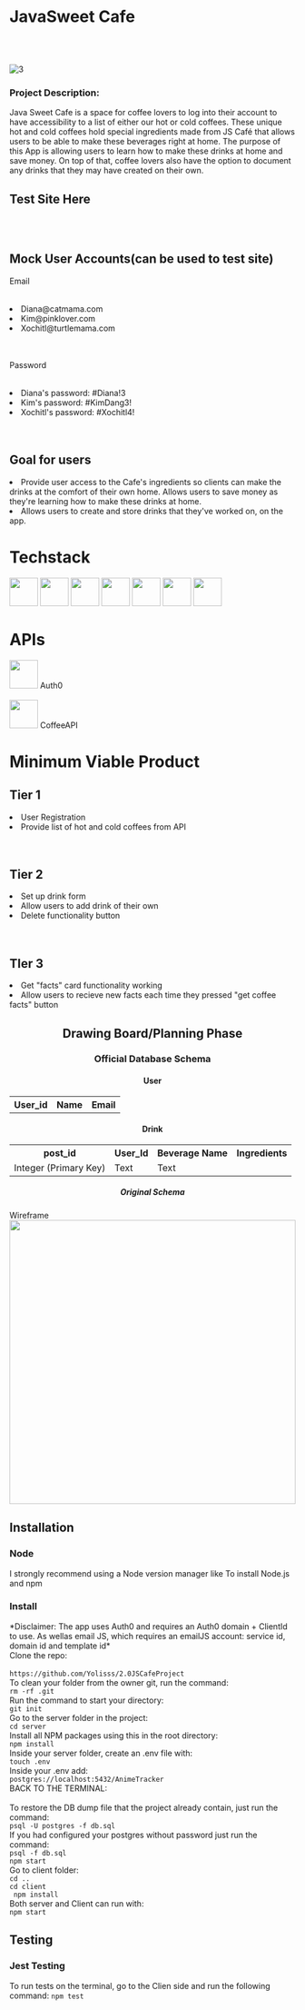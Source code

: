 <h1>JavaSweet Cafe</h1>
<br></br>

![3](https://user-images.githubusercontent.com/106282120/203226696-8793cafc-a7c7-43df-a5b6-d97ca687f52c.png)

<section>
<b><h3>Project Description:</h3></b>
Java Sweet Cafe is a space for coffee lovers to log into their account to have accessibility to a list of either our hot or cold coffees. These unique hot and cold coffees hold special ingredients made from JS Café that allows users to be able to make these beverages right at home. The purpose of this App is allowing users to learn how to make these drinks at home and save money. On top of that, coffee lovers also have the option to document any drinks that they may have created on their own. 
</section>

<h2>Test Site Here</h2>
<br></br>
<h2>Mock User Accounts(can be used to test site)</h2>
<table><p>Email</p></table>
<li>Diana@catmama.com</li>
<li>Kim@pinklover.com</li>
<li>Xochitl@turtlemama.com</li>
<br></br>
<table><p>Password</p></table>
<li>Diana's password: #Diana!3</li>
<li>Kim's password: #KimDang3!</li>
<li>Xochitl's password: #Xochitl4!</li>
<br></br>
<b><h2>Goal for users</h2></b>
<li>Provide user access to the Cafe's ingredients so clients can make the drinks at the comfort of their own home. Allows users to save money as they're learning how to make these drinks at home.</li> 
<li>Allows users to create and store drinks that they've worked on, on the app.</li> 

<h1>Techstack</h1>
<image
src="https://user-images.githubusercontent.com/76704309/202346526-a5ff4025-f329-4869-9bf2-a55c438acce4.png" height="50px">
</image>
<image
src="https://user-images.githubusercontent.com/76704309/202346792-38f643ef-1547-437c-be94-934896ffb419.png" height="50px">
</image>
<image
src="https://user-images.githubusercontent.com/76704309/202349986-4508269e-0ccc-4557-8387-b200fd48eff5.png" height="50px">
</image>
<image
src="https://user-images.githubusercontent.com/76704309/202349804-b01c7de8-8a26-477d-87b7-6533268deafe.png" height="50px">
</image>
<image
src="https://user-images.githubusercontent.com/76704309/202350785-7c97d6ee-cfdd-42d8-bf66-754ebf06609b.png" height="50px">
</image>
<image
src="https://user-images.githubusercontent.com/76704309/202370441-e6500520-443f-46c0-8062-243cfdf0ee84.png" height="50px">
</image>
<image 
src="https://user-images.githubusercontent.com/76704309/202350485-fbca3896-cdf0-42b6-bace-5ff4130d0745.png" height="50px">
</image>

<h1>APIs</h1>
<image src="https://user-images.githubusercontent.com/76704309/202351473-c2b9308b-9fd1-4dd6-980e-108bb1eb8731.png" height="50px"> 
Auth0
<br></br>
</image>
<image src="https://static.vecteezy.com/system/resources/previews/002/412/377/original/coffee-cup-logo-coffee-shop-icon-design-free-vector.jpg" height="50px">
  </image>
  CoffeeAPI
  
  <h1>Minimum Viable Product</h1>
  <h2>Tier 1</h1>
  <li>User Registration</li>
  <li>Provide list of hot and cold coffees from API</li>
  <br></br>
  <h2>Tier 2</h2>
  <li>Set up drink form</li>
  <li>Allow users to add drink of their own</li>
  <li>Delete functionality button</li>
  <br></br>
  <h2>TIer 3</h2>
  <li>Get "facts" card functionality working</li>
  <li>Allow users to recieve new facts each time they pressed "get coffee facts" button</li>
  
  <h2 align="center">Drawing Board/Planning Phase</h2>
<h3 align="center"> Official Database Schema </h3>
<h4 align="center">User</h4>
<table align="center">
  </tr>
  <tr>
    <th>User_id</th>
    <th>Name</th>
    <th>Email</th>
  </tr>
</table>
<h4 align="center">Drink</h4>
<table align="center">
  <tr>
    <th>post_id</th>
    <th>User_Id</th>
    <th>Beverage Name</th>
    <th>Ingredients</th>
  </tr>
  <tr>
    <td>Integer (Primary Key)</td>
    <td>Text</td>
    <td>Text</td>
  </tr>
</table>
</table>

<h5 align="center">Original Schema</h5>
<h2align="center">Wireframe</h2>
<img height="500px" width="100%" src="file:///Users/yolismazacarias/Downloads/WireFrame10_28.png">
<h2 >Installation</h2>
<h3>Node</h3>
I strongly recommend using a Node version manager like <a href="https://www.w3schools.com](https://github.com/nvm-sh/nvm"></a> 
To install Node.js and npm 
<h3>Install</h3>
*Disclaimer: The app uses Auth0 and requires an Auth0 domain + ClientId to use. As wellas email JS, which requires an emailJS account: service id, domain id and template id*<br>
Clone the repo:<br>
<br><code>https://github.com/Yolisss/2.0JSCafeProject</code>
<br>To clean your folder from the owner git, run the command:
<br><code>rm -rf .git</code>
<br>Run the command to start your directory:
<br><code>git init</code>
<br>Go to the server folder in the project:
<br><code>cd server</code>
<br>Install all NPM packages using this in the root directory:
<br><code>npm install</code>
<br>Inside your server folder, create an .env file with:
<br><code>touch .env</code>
<br>Inside your .env add:
<br><code>postgres://localhost:5432/AnimeTracker</code>
<br>BACK TO THE TERMINAL:<br>
<br>To restore the DB dump file that the project already contain, just run the command:
<br><code>psql -U postgres -f db.sql</code>
<br>If you had configured your postgres without password just run the command:
<br><code>psql -f db.sql</code>
<br><code>npm start</code>
<br>Go to client folder:
<br><code>cd ..</code>
<br><code>cd client</code>
<br><code> npm install</code>
<br>Both server and Client can run with:
<br><code>npm start</code>
  <h2>Testing</h2>
  <h3>Jest Testing</h3>
  To run tests on the terminal, go to the Clien side and run the following command:
  <code>npm test</code>
                                                                                                                               
